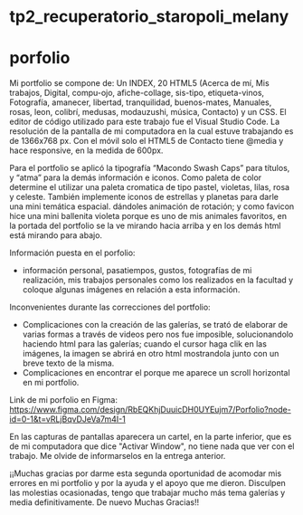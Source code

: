 # tp2_recuperatorio_staropoli_melany
# porfolio
Mi portfolio se compone de: Un INDEX, 20 HTML5 (Acerca de mí, Mis trabajos, Digital, compu-ojo, afiche-collage, sis-tipo, etiqueta-vinos, Fotografía, amanecer, libertad, tranquilidad, buenos-mates, Manuales, rosas, leon, colibrí, medusas, modauzushi, música, Contacto) y un CSS.
El editor de código utilizado para este trabajo fue el Visual Studio Code. La resolución de la pantalla de mi computadora en la cual estuve trabajando es de 1366x768 px.
Con el móvil solo el HTML5 de Contacto tiene @media y hace responsive, en la medida de 600px.


Para el portfolio se aplicó la tipografía “Macondo Swash Caps” para títulos, y “atma” para la demás información e iconos. Como paleta de color determine el utilizar una paleta cromatica de tipo pastel, violetas, lilas, rosa y celeste. También implemente iconos de estrellas y planetas para darle una mini temática espacial. dándoles animación de rotación; y como favicon hice una mini ballenita violeta porque es uno de mis animales favoritos, en la portada del portfolio se la ve mirando hacia arriba y en los demás html está mirando para abajo.


Información puesta en el porfolio:
- información personal, pasatiempos, gustos, fotografías de mi realización, mis trabajos personales como los realizados en la facultad y coloque algunas imágenes en relación a esta información.


Inconvenientes durante las correcciones del portfolio:
- Complicaciones con la creación de las galerías, se trató de elaborar de varias formas a través de videos pero nos fue imposible, solucionandolo haciendo html para las galerías; cuando el cursor haga clik en las imágenes, la imagen se abrirá en otro html mostrandola junto con un breve texto de la misma.
- Complicaciones en encontrar el porque me aparece un scroll horizontal en mi portfolio.


Link de mi porfolio en Figma: https://www.figma.com/design/RbEQKhjDuuicDH0UYEujm7/Porfolio?node-id=0-1&t=vRLjBqvDJeVa7m4I-1

En las capturas de pantallas aparecera un cartel, en la parte inferior, que es de mi computadora que dice "Activar Window", no tiene nada que ver con el trabajo. Me olvide de informarselos en la entrega anterior.

¡¡Muchas gracias por darme esta segunda oportunidad de acomodar mis errores en mi portfolio y por la ayuda y el apoyo que me dieron. Disculpen las molestias ocasionadas, tengo que trabajar mucho más tema galerías y media definitivamente.
De nuevo Muchas Gracias!!